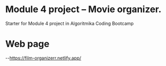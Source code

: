 # Module 4 project – Movie organizer.

Starter for Module 4 project in Algoritmika Coding Bootcamp

# Web page
--https://film-organizerr.netlify.app/
